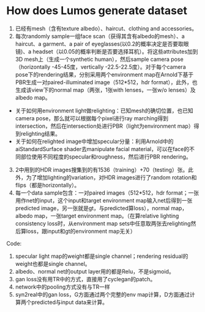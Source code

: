 # How does Lumos generate dataset

1. 已经有mesh（含有texture albedo）、haircut、clothing and accessories。
2. 每次randomly sample一组face scan（获得其含有albedo的mesh）、a haircut、a garment、a pair of eyeglasses(以0.2的概率决定是否要取眼镜)、a headset（以0.05的概率判断是否要选择耳机）。将这些attributes加到3D mesh上（生成一个synthetic human），然后sample camera pose（horizontally -45-45度，vertically -22.5-22.5度）。对于每个camera pose下的rendering结果，分别采用两个environment map在Arnold下基于PBR生成一对paired-illuminated image（512*512，hdr format），此外，也生成该view下的normal map（两张，1张with lenses，一张w/o lenses）及albedo map。
- 关于如何用environment light做relighting：已知mesh的确切位置，也已知camera pose，那么就可以根据每个pixel进行ray marching得到intersection，然后在intersection处进行PBR（light为environment map）得到relighting结果。
- 关于如何在relighted image中增加specular分量：利用Arnold中的aiStandardSurface shader去manipulate facial material，可以在face的不同部位使用不同程度的specular和roughness，然后进行PBR rendering。
3. 2中用到的HDR images搜集到的有1536（training）+70（testing）张。此外，为了增加lighting的variation，对HDR images进行了random rotation和flips（都是horizontally）。
4. 每一个data sample包含：一对paired images（512*512，hdr format；一张用作net的input，这个input和target environment map输入net后得到一张predicted image，另一张就是gt，与predicted算loss），normal map，albedo map，一张target environment map。（在算relative lighting consistency loss时，从environment map sets中任意取两张去relighting然后算loss，跟input和gt的environment map无关）


Code:
1. specular light map的weight都是single channel；rendering residual的weight也都是single channel。
2. albedo、normal net的output layer用的都是Relu，不是sigmoid。
3. gan loss没有用TR中的方式，直接用了cyclegan的patch。
4. network中的pooling方式没有与TR一样
5. syn2real中的gan loss，G方面通过两个完整的env map计算，D方面通过计算两个predicted与input data来计算。
